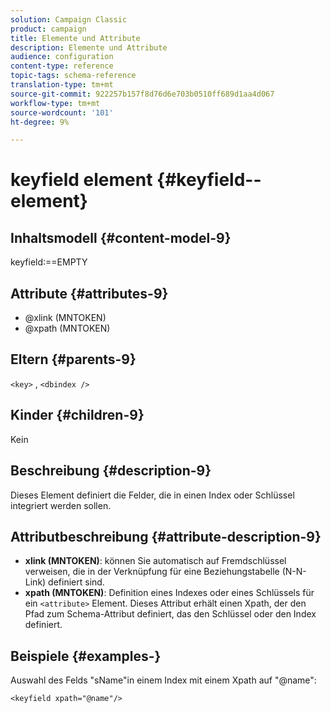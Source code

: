 ```yaml
---
solution: Campaign Classic
product: campaign
title: Elemente und Attribute
description: Elemente und Attribute
audience: configuration
content-type: reference
topic-tags: schema-reference
translation-type: tm+mt
source-git-commit: 922257b157f8d76d6e703b0510ff689d1aa4d067
workflow-type: tm+mt
source-wordcount: '101'
ht-degree: 9%

---
```



# keyfield element {#keyfield--element}

## Inhaltsmodell {#content-model-9}

keyfield:==EMPTY

## Attribute {#attributes-9}

* @xlink (MNTOKEN)
* @xpath (MNTOKEN)

## Eltern {#parents-9}

`<key>`  ,  `<dbindex />`

## Kinder {#children-9}

Kein

## Beschreibung {#description-9}

Dieses Element definiert die Felder, die in einen Index oder Schlüssel integriert werden sollen.

## Attributbeschreibung {#attribute-description-9}

* **xlink (MNTOKEN)**: können Sie automatisch auf Fremdschlüssel verweisen, die in der Verknüpfung für eine Beziehungstabelle (N-N-Link) definiert sind.
* **xpath (MNTOKEN)**: Definition eines Indexes oder eines Schlüssels für ein  `<attribute>`  Element. Dieses Attribut erhält einen Xpath, der den Pfad zum Schema-Attribut definiert, das den Schlüssel oder den Index definiert.

## Beispiele {#examples-}

Auswahl des Felds &quot;sName&quot;in einem Index mit einem Xpath auf &quot;@name&quot;:

```
<keyfield xpath="@name"/>
```
